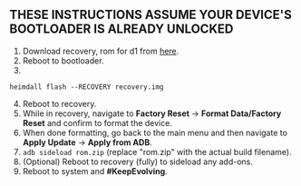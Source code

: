 ## THESE INSTRUCTIONS ASSUME YOUR DEVICE'S BOOTLOADER IS ALREADY UNLOCKED

1. Download recovery, rom for d1 from [here](https://sourceforge.net/projects/evolution-x/files/d1/15_vanilla/).
2. Reboot to bootloader.
3.
```heimdall flash --RECOVERY recovery.img```

4. Reboot to recovery.
5. While in recovery, navigate to **Factory Reset** → **Format Data/Factory Reset** and confirm to format the device.
6. When done formatting, go back to the main menu and then navigate to **Apply Update** → **Apply from ADB**.
7. `adb sideload rom.zip` (replace "rom.zip" with the actual build filename).
8. (Optional) Reboot to recovery (fully) to sideload any add-ons.
9. Reboot to system and **#KeepEvolving**.
